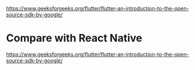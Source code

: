 https://www.geeksforgeeks.org/flutter/flutter-an-introduction-to-the-open-source-sdk-by-google/


# Compare with React Native
https://www.geeksforgeeks.org/flutter/flutter-an-introduction-to-the-open-source-sdk-by-google/